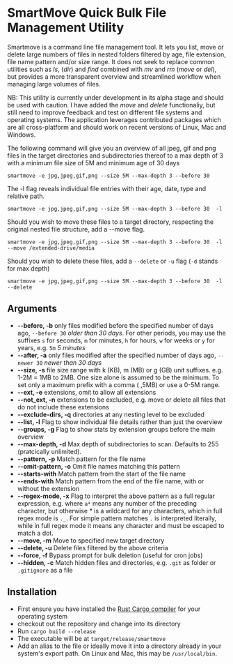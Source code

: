 # SmartMove Quick Bulk File Management Utility

Smartmove is a command line file management tool. It lets you list, move or delete large numbers of files in nested folders filtered by age, file extension, file name pattern and/or size range.
It does not seek to replace common utilities such as _ls_, (_dir_) and _find_ combined with _mv_ and _rm_ (_move_ or _del_), but provides a more transparent overview and streamlined workflow when managing large volumes of files.

NB: This utility is currently under development in its alpha stage and should be used with caution. I have added the _move_ and _delete_ functionaliy, but still need to improve feedback and test on different file systems and operating systems. The application leverages contributed packages which are all cross-platform and should work on recent versions of Linux, Mac and Windows.

The following command will give you an overview of all jpeg, gif and png files in the target directories and subdirectories thereof to a max depth of 3 with a minimum file size of 5M and minimum age of 30 days

`smartmove -e jpg,jpeg,gif,png --size 5M --max-depth 3 --before 30`

The -l flag reveals individual file entries with their age, date, type and relative path.

`smartmove -e jpg,jpeg,gif,png --size 5M --max-depth 3 --before 30  -l`

Should you wish to move these files to a target directory, respecting the original nested file structure, add a --move flag.

`smartmove -e jpg,jpeg,gif,png --size 5M --max-depth 3 --before 30  -l --move /extended-drive/media`

Should you wish to delete these files, add a `--delete` or `-u` flag (`-d` stands for max depth)

`smartmove -e jpg,jpeg,gif,png --size 5M --max-depth 3 --before 30  -l --delete`

## Arguments

- **--before, -b** only files modified before the specified number of days ago, `--before 30` _older than 30 days_. For other periods, you may use the suffixes `s` for seconds, `m` for minutes, `h` for hours, `w` for weeks or `y` for years, e.g. `5m` _5 minutes_
- **--after, -a** only files modified after the specified number of days ago, `--newer 30` _newer than 30 days_
- **--size, -s** file size range with k (KB), m (MB) or g (GB) unit suffixes. e.g. 1-2M = 1MB to 2MB. One size alone is assumed to be the minimum. To set only a maximum prefix with a comma ( ,5MB) or use a 0-5M range.
- **--ext, -e** extensions, omit to allow all extensions
- **--not_ext, -n** extensions to be excluded, e.g. move or delete all files that do not include these extensions
- **--exclude-dirs, -q** directories at any nesting level to be excluded
- **--list, -l** Flag to show individual file details rather than just the overview
- **--groups, -g** Flag to show stats by extension groups before the main overview
- **--max-depth, -d** Max depth of subdirectories to scan. Defaults to 255 (pratcically unlimited).
- **--pattern, -p** Match pattern for the file name
- **--omit-pattern, -o** Omit file names matching this pattern
- **--starts-with** Match pattern from the start of the file name
- **--ends-with** Match pattern from the end of the file name, with or without the extension
- **--regex-mode, -x** Flag to interpret the above pattern as a full regular expression, e.g. where `a*` means any number of the preceding character, but otherwise _\*_ is a wildcard for any characters, which in full regex mode is `._`. For simple pattern matches `.` is interpreted literally, while in full regex mode it means any character and must be escaped to match a dot.
- **--move, -m** Move to specified new target directory
- **--delete, -u** Delete files filtered by the above criteria
- **--force, -f** Bypass prompt for bulk deletion (useful for cron jobs)
- **--hidden, -c** Match hidden files and directories, e.g. `.git` as folder or `.gitignore` as a file

## Installation

- First ensure you have installed the [Rust Cargo compiler](https://doc.rust-lang.org/cargo/getting-started/installation.html) for your operating system
- checkout out the repository and change into its directory
- Run `cargo build --release`
- The executable will be at `target/release/smartmove`
- Add an alias to the file or ideally move it into a directory already in your system's export path. On Linux and Mac, this may be `/usr/local/bin`.
